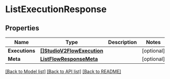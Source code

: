 # ListExecutionResponse

## Properties
Name | Type | Description | Notes
------------ | ------------- | ------------- | -------------
**Executions** | [**[]StudioV2FlowExecution**](studio.v2.flow.execution.md) |  |[optional] 
**Meta** | [**ListFlowResponseMeta**](ListFlowResponse_meta.md) |  |[optional] 

[[Back to Model list]](../README.md#documentation-for-models) [[Back to API list]](../README.md#documentation-for-api-endpoints) [[Back to README]](../README.md)


